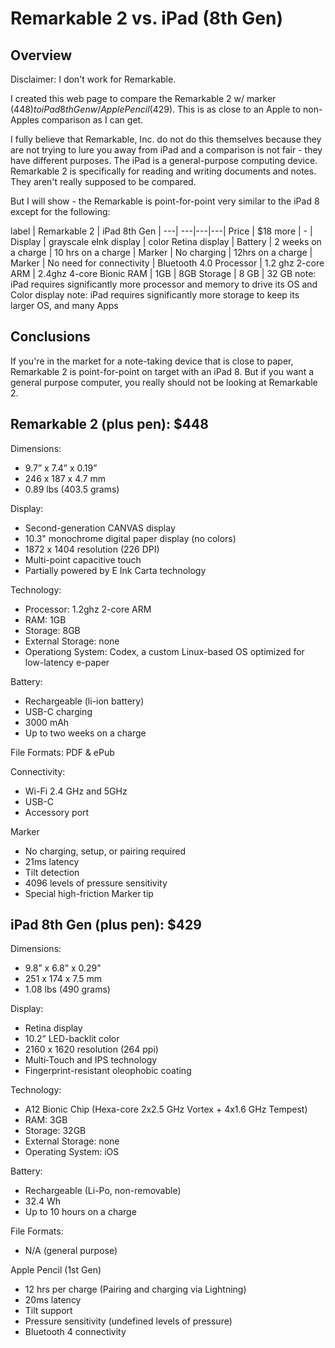 # Remarkable 2 vs. iPad (8th Gen)
## Overview
Disclaimer: I don't work for Remarkable.

I created this web page to compare the Remarkable 2 w/ marker ($448) to iPad 8th Gen w/ Apple Pencil ($429). This is as close to an Apple to non-Apples comparison as I can get. 

I fully believe that Remarkable, Inc. do not do this themselves because they are not trying to lure you away from iPad and a comparison is not fair - they have different purposes. The iPad is a general-purpose computing device. Remarkable 2 is specifically for reading and writing documents and notes. They aren't really supposed to be compared.

But I will show - the Remarkable is point-for-point very similar to the iPad 8 except for the following:

label | Remarkable 2 | iPad 8th Gen |
---| ---|---|---|
Price | $18 more | - |
Display | grayscale eInk display | color Retina display |
Battery | 2 weeks on a charge | 10 hrs on a charge |
Marker | No charging | 12hrs on a charge |
Marker | No need for connectivity | Bluetooth 4.0
Processor | 1.2 ghz 2-core ARM | 2.4ghz 4-core Bionic
RAM | 1GB | 8GB
Storage | 8 GB | 32 GB
note: iPad requires significantly more processor and memory to drive its OS and Color display
note: iPad requires significantly more storage to keep its larger OS, and many Apps

## Conclusions

If you're in the market for a note-taking device that is close to paper, Remarkable 2 is point-for-point on target with an iPad 8. But if you want a general purpose computer, you really should not be looking at Remarkable 2.

## Remarkable 2 (plus pen): $448
Dimensions:
-   9.7” x 7.4” x 0.19”
-   246 x 187 x 4.7 mm
-   0.89 lbs (403.5 grams)

Display:

-   Second-generation CANVAS display
-   10.3" monochrome digital paper display (no colors)
-   1872 x 1404 resolution (226 DPI)
-   Multi-point capacitive touch
-   Partially powered by E Ink Carta technology

Technology:

-   Processor: 1.2ghz 2-core ARM
-   RAM: 1GB
-   Storage: 8GB
-   External Storage: none
-   Operationg System: Codex, a custom Linux-based OS optimized for low-latency e-paper

Battery:

-   Rechargeable (li-ion battery)
-   USB-C charging
-   3000 mAh
-   Up to two weeks on a charge

File Formats: PDF & ePub

Connectivity:

-   Wi-Fi 2.4 GHz and 5GHz
-   USB-C
-   Accessory port

Marker

-   No charging, setup, or pairing required
-   21ms latency
-   Tilt detection
-   4096 levels of pressure sensitivity
-   Special high-friction Marker tip

  

## iPad 8th Gen (plus pen): $429

Dimensions:

-   9.8” x 6.8” x  0.29”
-   251 x 174 x 7.5 mm
-   1.08 lbs (490 grams)

Display:

-   Retina display
-   10.2” LED-backlit color
-   2160 x 1620 resolution (264 ppi)
-   Multi‑Touch and IPS technology
-   Fingerprint-resistant oleophobic coating

Technology:

-   A12 Bionic Chip (Hexa-core 2x2.5 GHz Vortex + 4x1.6 GHz Tempest)
-   RAM: 3GB
-   Storage: 32GB
-   External Storage: none
-   Operating System: iOS

Battery:

-   Rechargeable (Li-Po, non-removable)
-   32.4 Wh
-   Up to 10 hours on a charge

File Formats:

-   N/A (general purpose)

Apple Pencil (1st Gen)

-   12 hrs per charge (Pairing and charging via Lightning)
-   20ms latency
-   Tilt support
-   Pressure sensitivity (undefined levels of pressure)
-   Bluetooth 4 connectivity
<!--stackedit_data:
eyJoaXN0b3J5IjpbMTcwMjc4MTUyOCwtNDczNzg5NzEyLC0zOD
g0NjQ4Ml19
-->